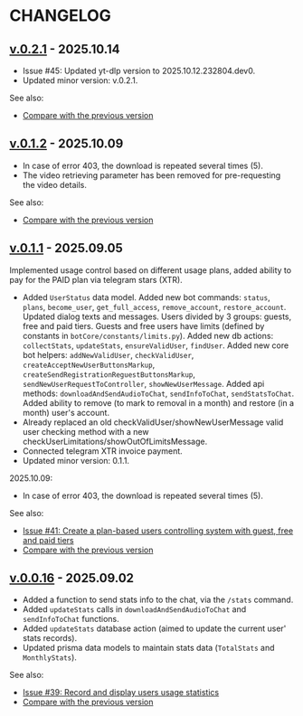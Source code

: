<!--
 @since 2025.09.02
 @changed 2025.10.14, 17:47
-->

# CHANGELOG

## [v.0.2.1](https://github.com/lilliputten/tubecaster-telegram-bot/releases/tag/v.0.2.1) - 2025.10.14

- Issue #45: Updated yt-dlp version to 2025.10.12.232804.dev0.
- Updated minor version: v.0.2.1.

See also:

- [Compare with the previous version](https://github.com/lilliputten/tubecaster-telegram-bot/compare/v.0.1.2...v.0.2.1)

## [v.0.1.2](https://github.com/lilliputten/tubecaster-telegram-bot/releases/tag/v.0.1.2) - 2025.10.09

- In case of error 403, the download is repeated several times (5).
- The video retrieving parameter has been removed for pre-requesting the video details.

See also:

- [Compare with the previous version](https://github.com/lilliputten/tubecaster-telegram-bot/compare/v.0.1.1...v.0.1.2)

## [v.0.1.1](https://github.com/lilliputten/tubecaster-telegram-bot/releases/tag/v.0.1.1) - 2025.09.05

Implemented usage control based on different usage plans, added ability to pay for the PAID plan via telegram stars (XTR).

- Added `UserStatus` data model. Added new bot commands: `status`, `plans`, `become_user`, `get_full_access`, `remove_account`, `restore_account`. Updated dialog texts and messages. Users divided by 3 groups: guests, free and paid tiers. Guests and free users have limits (defined by constants in `botCore/constants/limits.py`). Added new db actions: `collectStats`, `updateStats`, `ensureValidUser`, `findUser`. Added new core bot helpers: `addNewValidUser`, `checkValidUser`, `createAcceptNewUserButtonsMarkup`, `createSendRegistrationReguestButtonsMarkup`, `sendNewUserRequestToController`, `showNewUserMessage`. Added api methods: `downloadAndSendAudioToChat`, `sendInfoToChat`, `sendStatsToChat`. Added ability to remove (to mark to removal in a month) and restore (in a month) user's account.
- Already replaced an old checkValidUser/showNewUserMessage valid user checking method with a new checkUserLimitations/showOutOfLimitsMessage.
- Connected telegram XTR invoice payment.
- Updated minor version: 0.1.1.

2025.10.09:

- In case of error 403, the download is repeated several times (5).

See also:

- [Issue #41: Create a plan-based users controlling system with guest, free and paid tiers](https://github.com/lilliputten/tubecaster-telegram-bot/issues/41)
- [Compare with the previous version](https://github.com/lilliputten/tubecaster-telegram-bot/compare/v.0.0.16...v.0.1.1)

## [v.0.0.16](https://github.com/lilliputten/tubecaster-telegram-bot/releases/tag/v.0.0.16) - 2025.09.02

- Added a function to send stats info to the chat, via the `/stats` command.
- Added `updateStats` calls in `downloadAndSendAudioToChat` and `sendInfoToChat` functions.
- Added `updateStats` database action (aimed to update the current user' stats records).
- Updated prisma data models to maintain stats data (`TotalStats` and `MonthlyStats`).

See also:

- [Issue #39: Record and display users usage statistics](https://github.com/lilliputten/tubecaster-telegram-bot/issues/39)
- [Compare with the previous version](https://github.com/lilliputten/tubecaster-telegram-bot/compare/v.0.0.15...v.0.0.16)

